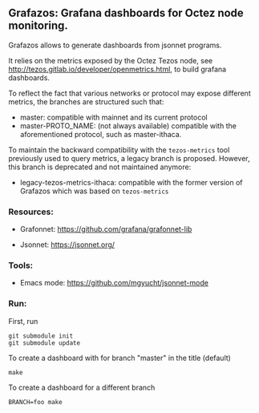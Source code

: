 ## Grafazos: Grafana dashboards for Octez node monitoring.

Grafazos allows to generate dashboards from jsonnet programs.

It relies on the metrics exposed by the Octez Tezos node, see http://tezos.gitlab.io/developer/openmetrics.html, to build grafana dashboards.

To reflect the fact that various networks or protocol may expose different metrics, the branches are structured such that:

- master: compatible with mainnet and its current protocol
- master-PROTO_NAME: (not always available) compatible with the aforementioned protocol, such as master-ithaca.

To maintain the backward compatibility with the `tezos-metrics` tool previously used to query metrics, a legacy branch is proposed. However, this branch is deprecated and not maintained anymore:
- legacy-tezos-metrics-ithaca: compatible with the former version of Grafazos which was based on `tezos-metrics`

### Resources:

- Grafonnet: https://github.com/grafana/grafonnet-lib

- Jsonnet: https://jsonnet.org/

### Tools:

- Emacs mode: https://github.com/mgyucht/jsonnet-mode

### Run:

First, run
```
git submodule init
git submodule update
```

To create a dashboard with for branch "master" in the title (default)

    make

To create a dashboard for a different branch

    BRANCH=foo make
